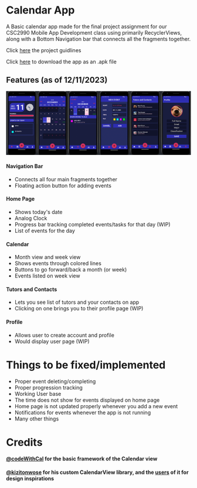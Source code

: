 # Calendar App

A Basic calendar app made for the final project assignment for our CSC2990 Mobile App Development class using primarily RecyclerViews,
along with a Bottom Navigation bar that connects all the fragments together. 

Click [here](https://github.com/tony-tomass/CalendarCal/blob/main/Project%20guidelines.pdf) the project guidlines

Click [here]() to download the app as an .apk file

## Features (as of 12/11/2023)

![Preview](https://github.com/tony-tomass/CalendarCal/blob/main/preview.png)

#### Navigation Bar
- Connects all four main fragments together
- Floating action button for adding events

#### Home Page
- Shows today's date
- Analog Clock
- Progress bar tracking completed events/tasks for that day (WIP)
- List of events for the day

#### Calendar
- Month view and week view
- Shows events through colored lines
- Buttons to go forward/back a month (or week)
- Events listed on week view

#### Tutors and Contacts
- Lets you see list of tutors and your contacts on app
- Clicking on one brings you to their profile page (WIP)

#### Profile
- Allows user to create account and profile
- Would display user page (WIP)

# Things to be fixed/implemented
- Proper event deleting/completing
- Proper progression tracking
- Working User base
- The time does not show for events displayed on home page
- Home page is not updated properly whenever you add a new event
- Notifications for events whenever the app is not running
- Many other things

# Credits
#### [@codeWithCal](https://github.com/codeWithCal/) for the basic framework of the Calendar view
#### [@kizitonwose](https://github.com/kizitonwose/) for his custom CalendarView library, and the [users](https://github.com/kizitonwose/Calendar/issues/1) of it for design inspirations


